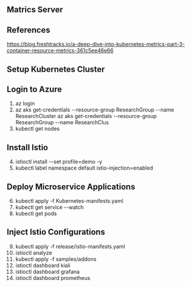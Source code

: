 ## Matrics Server

## References
https://blog.freshtracks.io/a-deep-dive-into-kubernetes-metrics-part-3-container-resource-metrics-361c5ee46e66

## Setup Kubernetes Cluster
Login to Azure
---------------------------------------------------------------------------------------
1) az login
2) az aks get-credentials --resource-group ResearchGroup --name ResearchCluster
az aks get-credentials --resource-group ResearchGroup --name ResearchClus
3) kubectl get nodes

Install Istio
---------------------------------------------------------------------------------------
4) istioctl install --set profile=demo -y
5) kubectl label namespace default istio-injection=enabled

Deploy Microservice Applications
---------------------------------------------------------------------------------------
6) kubectl apply -f Kubernetes-manifests.yaml
7) kubectl get service --watch
8) kubectl get pods

Inject Istio Configurations
---------------------------------------------------------------------------------------
9) kubectl apply -f release/istio-manifests.yaml
10) istioctl analyze
11) kubectl apply -f samples/addons
12) istioctl dashboard kiali
13) istioctl dashboard grafana
14) istioctl dashboard prometheus